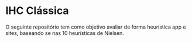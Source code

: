 <h1>IHC Clássica</h1>

<p>O seguinte repositório tem como objetivo avaliar de forma heurística app e sites, baseando se nas 10 heurísticas de Nielsen.</p>
